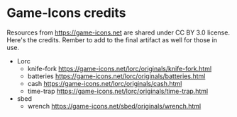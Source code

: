 # Game-Icons credits

Resources from <https://game-icons.net> are shared under CC BY 3.0 license. Here's the credits. Rember to add to the final artifact as well for those in use.

* Lorc
  * knife-fork <https://game-icons.net/lorc/originals/knife-fork.html>
  * batteries <https://game-icons.net/lorc/originals/batteries.html>
  * cash <https://game-icons.net/lorc/originals/cash.html>
  * time-trap <https://game-icons.net/lorc/originals/time-trap.html>
* sbed
  * wrench <https://game-icons.net/sbed/originals/wrench.html>

